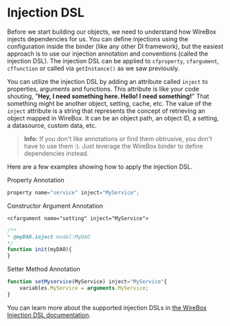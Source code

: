 # Injection DSL

Before we start building our objects, we need to understand how WireBox injects dependencies for us. You can define injections using the configuration inside the binder \(like any other DI framework\), but the easiest approach is to use our injection annotation and conventions \(called the injection DSL\). The injection DSL can be applied to `cfproperty`, `cfargument`, `cffunction` or called via `getInstance()` as we saw previously.

You can utilize the injection DSL by adding an attribute called `inject` to properties, arguments and functions. This attribute is like your code shouting, "**Hey, I need something here. Hello! I need something!**" That something might be another object, setting, cache, etc. The value of the `inject` attribute is a string that represents the concept of retrieving an object mapped in WireBox. It can be an object path, an object ID, a setting, a datasource, custom data, etc.

> **Info:** If you don't like annotations or find them obtrusive, you don't have to use them :\). Just leverage the WireBox binder to define dependencies instead.

Here are a few examples showing how to apply the injection DSL.

Property Annotation

```javascript
property name="service" inject="MyService";
```

Constructor Argument Annotation

```text
<cfargument name="setting" inject="MyService">
```

```javascript
/**
* @myDAO.inject model:MyDAO
*/
function init(myDAO){
}
```

Setter Method Annotation

```javascript
function setMyservice(MyService) inject="MyService"{
    variables.MyService = arguments.MyService;
}
```

You can learn more about the supported injection DSLs in [the WireBox Injection DSL documentation](https://wirebox.ortusbooks.com/usage/injection-dsl).

